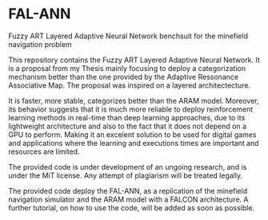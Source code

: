# FAL-ANN
Fuzzy ART Layered Adaptive Neural Network benchsuit for the minefield navigation problem

This repository contains the Fuzzy ART Layered Adaptive Neural Network. It is a proposal from my Thesis mainly focusing to deploy a categorization mechanism better than the one provided by the Adaptive Ressonance Associative Map. The proposal was inspired on a layered architectecture. 

It is faster, more stable, categorizes better than the ARAM model. Moreover, its behavior suggests that it is much more reliable to deploy reinforcement learning methods in real-time than deep learning approaches, due to its lightweight architecture and also to the fact that it does not depend on a GPU to perform. Making it an excelent solution to be used for digital games and applications where the learning and executions times are important and resources are limited.

The provided code is under development of an ungoing research, and is under the MiT license. Any attempt of plagiarism will be treated legally.

The provided code deploy the FAL-ANN, as a replication of the minefield navigation simulator and the ARAM model with a FALCON architecture. A further tutorial, on how to use the code, will be added as soon as possible.
